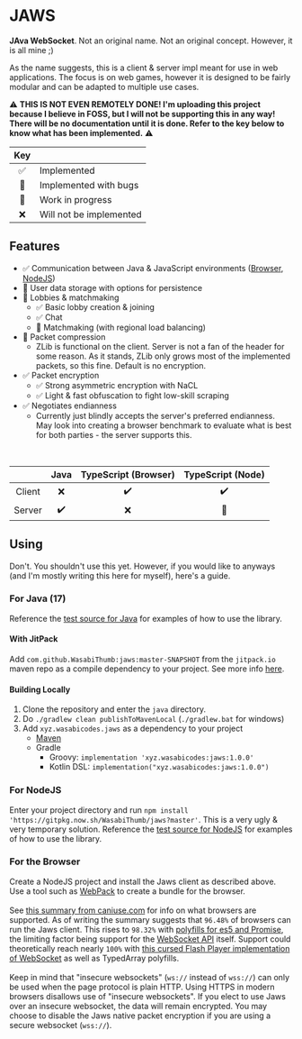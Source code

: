 # JAWS
**JAva WebSocket**. Not an original name. Not an original concept. However, it is all mine ;)

As the name suggests, this is a client & server impl meant for use in web applications. The
focus is on web games, however it is designed to be fairly modular and can be adapted to
multiple use cases.

⚠️ **THIS IS NOT EVEN REMOTELY DONE! I'm uploading this project because I believe in FOSS, but I will
not be supporting this in any way! There will be no documentation until it is done. Refer to the
key below to know what has been implemented.** ⚠️

| Key | |
| :-: | :-- |
| ✅ | Implemented |
| 🐛 | Implemented with bugs |
| 🚧 | Work in progress |
| ❌ | Will not be implemented |

## Features

- ✅ Communication between Java & JavaScript environments ([Browser](#for-the-browser), [NodeJS](#for-nodejs))
- 🚧 User data storage with options for persistence
- 🚧 Lobbies & matchmaking
  - ✅ Basic lobby creation & joining
  - ✅ Chat
  - 🚧 Matchmaking (with regional load balancing)
- 🐛 Packet compression
  - ZLib is functional on the client. Server is not a fan of the
    header for some reason. As it stands, ZLib only grows most of the
    implemented packets, so this fine. Default is no encryption.
- ✅ Packet encryption
  - ✅ Strong asymmetric encryption with NaCL
  - ✅ Light & fast obfuscation to fight low-skill scraping
- ✅ Negotiates endianness
  - Currently just blindly accepts the server's preferred endianness. May look into creating
    a browser benchmark to evaluate what is best for both parties - the server supports this.

<br>

| | Java | TypeScript (Browser) | TypeScript (Node) |
| :-: | :-: | :-: | :-: |
| Client | ❌ |  ✔️  | ✔️ |
| Server | ✔️ | ❌  | 🚧 |


## Using
Don't. You shouldn't use this yet. However, if you would like to anyways (and I'm mostly writing
this here for myself), here's a guide.

### For Java (17)
Reference the [test source for Java](https://github.com/WasabiThumb/jaws/blob/master/java/src/test/java/xyz/wasabicodes/jaws/JawsTest.java) for examples of how to use the library.

#### With JitPack
Add ``com.github.WasabiThumb:jaws:master-SNAPSHOT`` from the ``jitpack.io`` maven repo as a compile dependency
to your project. See more info [here](https://jitpack.io/#WasabiThumb/jaws/master-SNAPSHOT).

#### Building Locally
1. Clone the repository and enter the ``java`` directory.
2. Do ``./gradlew clean publishToMavenLocal`` (``./gradlew.bat`` for windows)
3. Add ``xyz.wasabicodes.jaws`` as a dependency to your project
   - [Maven](https://paste.gg/p/anonymous/700fa63f1dce4a36bca6aa4e3bc1e82d/files/8e8cc77e07c34c44b5b50dcee6b6b60f/raw)
   - Gradle
     - Groovy: ``implementation 'xyz.wasabicodes:jaws:1.0.0'``
     - Kotlin DSL: ``implementation("xyz.wasabicodes:jaws:1.0.0")``

### For NodeJS
Enter your project directory and run ``npm install 'https://gitpkg.now.sh/WasabiThumb/jaws?master'``.
This is a very ugly & very temporary solution.
Reference the [test source for NodeJS](https://github.com/WasabiThumb/jaws/blob/master/typescript/test/index.js) for examples of how to use the library.

### For the Browser
Create a NodeJS project and install the Jaws client as described above. Use a tool such as
[WebPack](https://github.com/webpack/webpack) to create a bundle for the browser.
\
\
See [this summary from caniuse.com](https://caniuse.com/mdn-javascript_builtins_arraybuffer,typedarrays,promises,mdn-api_websocket,mdn-api_websocket_message_event,es5#summary)
for info on what browsers are supported. As of writing the summary suggests that ``96.48%`` of browsers
can run the Jaws client. This rises to ``98.32%`` with [polyfills for es5 and Promise](https://polyfill.io/),
the limiting factor being support for the [WebSocket API](https://developer.mozilla.org/en-US/docs/Web/API/WebSocket) itself.
Support could theoretically reach nearly ``100%`` with [this cursed Flash Player implementation of WebSocket](https://github.com/gimite/web-socket-js)
as well as TypedArray polyfills.
\
\
Keep in mind that "insecure websockets" (``ws://`` instead of ``wss://``) can only be used when the page protocol is
plain HTTP. Using HTTPS in modern browsers disallows use of "insecure websockets". If you elect to use Jaws
over an insecure websocket, the data will remain encrypted. You may choose to disable the Jaws native packet
encryption if you are using a secure websocket (``wss://``).
